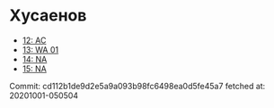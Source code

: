 # Хусаенов
- [12: AC](12.md)
- [13: WA 01](13.md)
- [14: NA](14.md)
- [15: NA](15.md)

Commit: cd112b1de9d2e5a9a093b98fc6498ea0d5fe45a7
 fetched at: 20201001-050504
